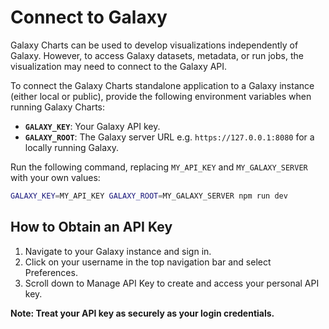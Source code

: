 # Connect to Galaxy

Galaxy Charts can be used to develop visualizations independently of Galaxy. However, to access Galaxy datasets, metadata, or run jobs, the visualization may need to connect to the Galaxy API.

To connect the Galaxy Charts standalone application to a Galaxy instance (either local or public), provide the following environment variables when running Galaxy Charts:

- **`GALAXY_KEY`**: Your Galaxy API key.
- **`GALAXY_ROOT`**: The Galaxy server URL e.g. `https://127.0.0.1:8080` for a locally running Galaxy.

Run the following command, replacing `MY_API_KEY` and `MY_GALAXY_SERVER` with your own values:

```bash
GALAXY_KEY=MY_API_KEY GALAXY_ROOT=MY_GALAXY_SERVER npm run dev
```

## How to Obtain an API Key

1. Navigate to your Galaxy instance and sign in.
2. Click on your username in the top navigation bar and select Preferences.
3. Scroll down to Manage API Key to create and access your personal API key.

**Note: Treat your API key as securely as your login credentials.**